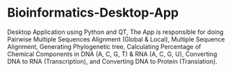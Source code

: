 # Bioinformatics-Desktop-App
Desktop Application using Python and QT,  The App is responsible for doing Pairwise Multiple Sequences Alignment (Global &amp; Local), Multiple Sequence Alignment, Generating Phylogenetic  tree, Calculating Percentage of Chemical Components in DNA (A, C, G, T) &amp;  RNA (A, C, G, U), Converting DNA to RNA (Transcription), and Converting DNA to Protein (Translation).
